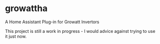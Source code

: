 # growattha
A Home Assistant Plug-in for Growatt Invertors

This project is still a work in progress - I would advice against trying to use it just now.